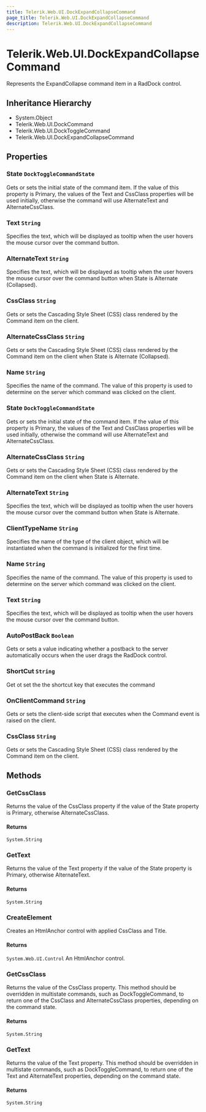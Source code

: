 ```yaml
---
title: Telerik.Web.UI.DockExpandCollapseCommand
page_title: Telerik.Web.UI.DockExpandCollapseCommand
description: Telerik.Web.UI.DockExpandCollapseCommand
---
```


# Telerik.Web.UI.DockExpandCollapseCommand

Represents the ExpandCollapse command item in a RadDock control.

## Inheritance Hierarchy

* System.Object
* Telerik.Web.UI.DockCommand
* Telerik.Web.UI.DockToggleCommand
* Telerik.Web.UI.DockExpandCollapseCommand

## Properties

###  State `DockToggleCommandState`

Gets or sets the initial state of the command item. If the value of this property
            is Primary, the values of the Text and CssClass properties will be used initially,
            otherwise the command will use AlternateText and AlternateCssClass.

###  Text `String`

Specifies the text, which will be displayed as tooltip when the user
            hovers the mouse cursor over the command button.

###  AlternateText `String`

Specifies the text, which will be displayed as tooltip when the user
            hovers the mouse cursor over the command button when State is Alternate (Collapsed).

###  CssClass `String`

Gets or sets the Cascading Style Sheet (CSS) class rendered by the Command item
            on the client.

###  AlternateCssClass `String`

Gets or sets the Cascading Style Sheet (CSS) class rendered by the Command item
            on the client when State is Alternate (Collapsed).

###  Name `String`

Specifies the name of the command. The value of this property is used 
            to determine on the server which command was clicked on the client.

###  State `DockToggleCommandState`

Gets or sets the initial state of the command item. If the value of this property
            is Primary, the values of the Text and CssClass properties will be used initially,
            otherwise the command will use AlternateText and AlternateCssClass.

###  AlternateCssClass `String`

Gets or sets the Cascading Style Sheet (CSS) class rendered by the Command item
            on the client when State is Alternate.

###  AlternateText `String`

Specifies the text, which will be displayed as tooltip when the user
            hovers the mouse cursor over the command button when State is Alternate.

###  ClientTypeName `String`

Specifies the name of the type of the client object, which 
            will be instantiated when the command is initialized for the first time.

###  Name `String`

Specifies the name of the command. The value of this property is used 
            to determine on the server which command was clicked on the client.

###  Text `String`

Specifies the text, which will be displayed as tooltip when the user
            hovers the mouse cursor over the command button.

###  AutoPostBack `Boolean`

Gets or sets a value indicating whether a postback to the server 
            automatically occurs when the user drags the RadDock control.

###  ShortCut `String`

Get ot set the the shortcut key that executes the command

###  OnClientCommand `String`

Gets or sets the client-side script that executes when the Command event is raised
            on the client.

###  CssClass `String`

Gets or sets the Cascading Style Sheet (CSS) class rendered by the Command item
            on the client.

## Methods

###  GetCssClass

Returns the value of the CssClass property if the value of the State 
            property is Primary, otherwise AlternateCssClass.

#### Returns

`System.String` 

###  GetText

Returns the value of the Text property if the value of the State property is
            Primary, otherwise AlternateText.

#### Returns

`System.String` 

###  CreateElement

Creates an HtmlAnchor control with applied CssClass and Title.

#### Returns

`System.Web.UI.Control` An HtmlAnchor control.

###  GetCssClass

Returns the value of the CssClass property. This method should be overridden
            in multistate commands, such as DockToggleCommand, to return one of the 
            CssClass and AlternateCssClass properties, depending on the command state.

#### Returns

`System.String` 

###  GetText

Returns the value of the Text property. This method should be overridden
            in multistate commands, such as DockToggleCommand, to return one of the 
            Text and AlternateText properties, depending on the command state.

#### Returns

`System.String` 

